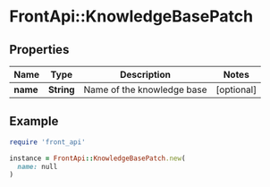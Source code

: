 # FrontApi::KnowledgeBasePatch

## Properties

| Name | Type | Description | Notes |
| ---- | ---- | ----------- | ----- |
| **name** | **String** | Name of the knowledge base | [optional] |

## Example

```ruby
require 'front_api'

instance = FrontApi::KnowledgeBasePatch.new(
  name: null
)
```

